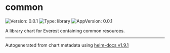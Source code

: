 # common

![Version: 0.0.1](https://img.shields.io/badge/Version-0.0.1-informational?style=flat-square) ![Type: library](https://img.shields.io/badge/Type-library-informational?style=flat-square) ![AppVersion: 0.0.1](https://img.shields.io/badge/AppVersion-0.0.1-informational?style=flat-square)

A library chart for Everest containing common resources.

----------------------------------------------
Autogenerated from chart metadata using [helm-docs v1.9.1](https://github.com/norwoodj/helm-docs/releases/v1.9.1)
